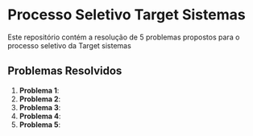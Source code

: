 # Processo Seletivo Target Sistemas

Este repositório contém a resolução de 5 problemas propostos para o processo seletivo da Target sistemas

## Problemas Resolvidos

1. **Problema 1**:
2. **Problema 2**: 
3. **Problema 3**:
4. **Problema 4**:
5. **Problema 5**:
